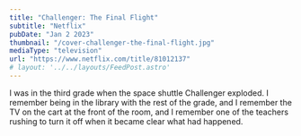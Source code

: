 ```yaml
---
title: "Challenger: The Final Flight"
subtitle: "Netflix"
pubDate: "Jan 2 2023"
thumbnail: "/cover-challenger-the-final-flight.jpg"
mediaType: "television"
url: "https://www.netflix.com/title/81012137"
# layout: '../../layouts/FeedPost.astro'
---
```


I was in the third grade when the space shuttle Challenger exploded. I remember being in the library with the rest of the grade, and I remember the TV on the cart at the front of the room, and I remember one of the teachers rushing to turn it off when it became clear what had happened.

